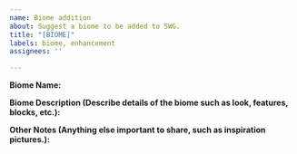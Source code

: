 ```yaml
---
name: Biome addition
about: Suggest a biome to be added to SWG.
title: "[BIOME]"
labels: biome, enhancement
assignees: ''

---
```


**Biome Name:**

**Biome Description (Describe details of the biome such as look, features, blocks, etc.):**

**Other Notes (Anything else important to share, such as inspiration pictures.):**
